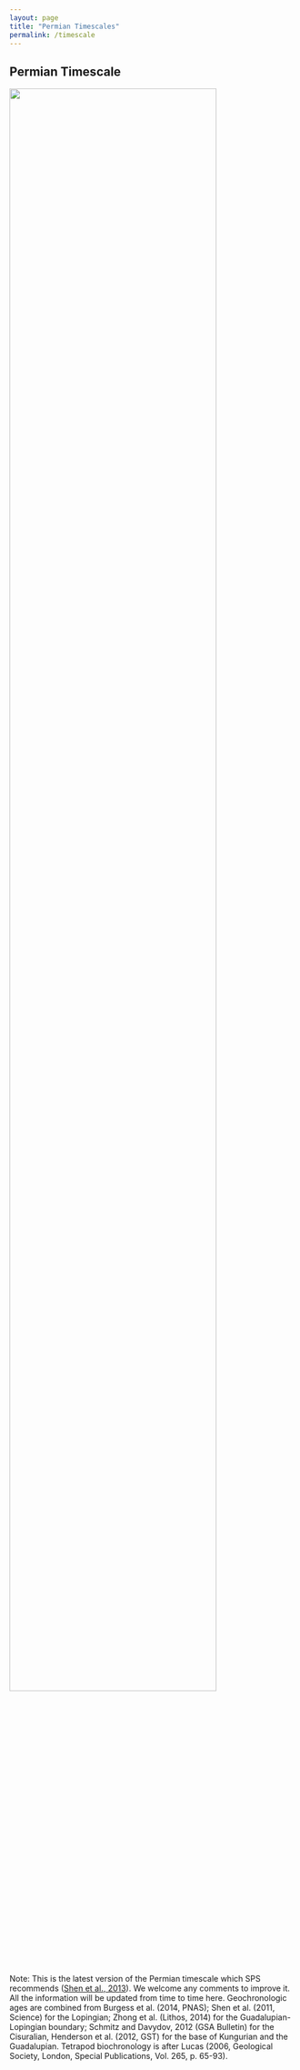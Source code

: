 ```yaml
---
layout: page
title: "Permian Timescales"
permalink: /timescale
---
```

## Permian Timescale

<a href="https://stratigraphy.org/subcommission-permian/images/20140525151909125.jpg"><img src="https://stratigraphy.org/subcommission-permian/images/20140525151909125.jpg" alt="" style="width:85%" /></a>  
Note: This is the latest version of the Permian timescale which SPS recommends ([Shen et al., 2013](https://stratigraphy.org/subcommission-permian/files/20130721210111619.pdf)). We welcome any comments to improve it. All the information will be updated from time to time here. Geochronologic ages are combined from Burgess et al. (2014, PNAS); Shen et al. (2011, Science) for the Lopingian; Zhong et al. (Lithos, 2014) for the Guadalupian-Lopingian boundary; Schmitz and Davydov, 2012 (GSA Bulletin) for the Cisuralian, Henderson et al. (2012, GST) for the base of Kungurian and the Guadalupian. Tetrapod biochronology is after Lucas (2006, Geological Society, London, Special Publications, Vol. 265, p. 65-93).  

